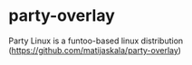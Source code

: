 party-overlay
=============
Party Linux is a funtoo-based linux distribution
(https://github.com/matijaskala/party-overlay)
